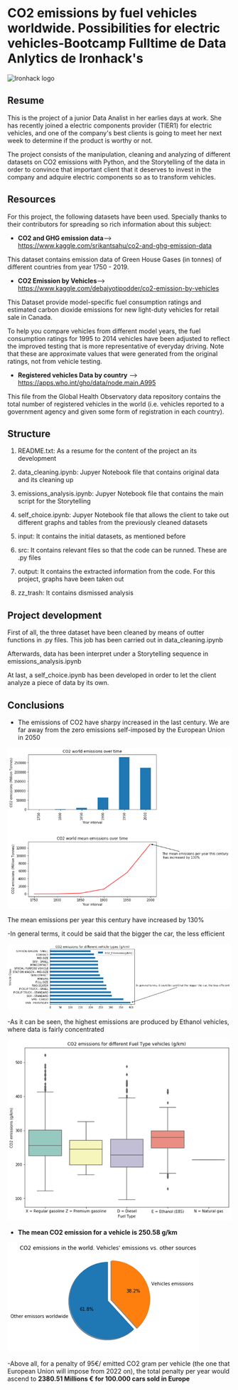 # CO2 emissions by fuel vehicles worldwide. Possibilities for electric vehicles-Bootcamp Fulltime de Data Anlytics de Ironhack's

![Ironhack logo](https://www.fundacionuniversia.net/wp-content/uploads/2017/09/ironhack_logo.jpg)

## Resume

This is the project of a junior Data Analist in her earlies days at work. She has recently joined a electric components provider (TIER1) for electric vehicles, and one of the company's best clients is going to meet her next week to determine if the product is worthy or not.

The project consists of the manipulation, cleaning and analyzing of different datasets on CO2 emissions with Python, and the Storytelling of the data in order to convince that important client that it deserves to invest in the company and adquire electric components so as to transform vehicles.


## Resources
For this project, the following datasets have been used. Specially thanks to their contributors for spreading so rich information about this subject:

* **CO2 and GHG emission data**--> https://www.kaggle.com/srikantsahu/co2-and-ghg-emission-data

This dataset contains emission data of Green House Gases (in tonnes) of different countries from year 1750 - 2019.


* **CO2 Emission by Vehicles**--> https://www.kaggle.com/debajyotipodder/co2-emission-by-vehicles

This Dataset provide model-specific fuel consumption ratings and estimated carbon dioxide emissions for new light-duty vehicles for retail sale in Canada.

To help you compare vehicles from different model years, the fuel consumption ratings for 1995 to 2014 vehicles have been adjusted to reflect the improved testing that is more representative of everyday driving. Note that these are approximate values that were generated from the original ratings, not from vehicle testing.

* **Registered vehicles Data by country** --> https://apps.who.int/gho/data/node.main.A995 

This file from the Global Health Observatory data repository contains the total number of registered vehicles in the world (i.e. vehicles reported to a government agency and given some form of registration in each country).



## Structure

1) README.txt: As a resume for the content of the project an its development

2) data_cleaning.ipynb: Jupyer Notebook file that contains original data and its cleaning up

3) emissions_analysis.ipynb: Jupyer Notebook file that contains the main script for the Storytelling

4) self_choice.ipynb: Jupyer Notebook file that allows the client to take out different graphs and tables from the previously cleaned datasets

5) input: It contains the initial datasets, as mentioned before

6) src: It contains relevant files so that the code can be runned. These are .py files

7) output: It contains the extracted information from the code. For this project, graphs have been taken out

8) zz_trash: It contains dismissed analysis 

## Project development

First of all, the three dataset have been cleaned by means of outter functions in .py files. This job has been carried out in data_cleaning.ipynb

Afterwards, data has been interpret under a Storytelling sequence in emissions_analysis.ipynb

At last, a self_choice.ipynb has been developed in order to let the client analyze a piece of data by its own.


## Conclusions
- The emissions of CO2 have sharpy increased in the last century. We are far away from the zero emissions self-imposed by the European Union in 2050

![World_CO2_emissions](output/world_emissions.png)


The mean emissions per year this century have increased by 130%

-In general terms, it could be said that the bigger the car, the less efficient

![vehicle_emissions](output/vehicles_emissions.png)

-As it can be seen, the highest emissions are produced by Ethanol vehicles, where data is fairly concentrated


![fuel_type_emissions](output/fuel_type_Emissions_boxplot.png)


- **The mean CO2 emission for a vehicle is 250.58 g/km**

![fuel_type_emissions](output/vehicles_emissions_to_ohers.png)



-Above all, for a penalty of 95€/ emitted CO2 gram per vehicle (the one that European Union will impose from 2022 on), the total penalty per year would ascend to **2380.51 Millions € for 100.000 cars sold in Europe**
